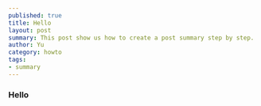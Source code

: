 ```yaml
---
published: true
title: Hello
layout: post
summary: This post show us how to create a post summary step by step. 
author: Yu 
category: howto
tags:
- summary
---
```

### Hello